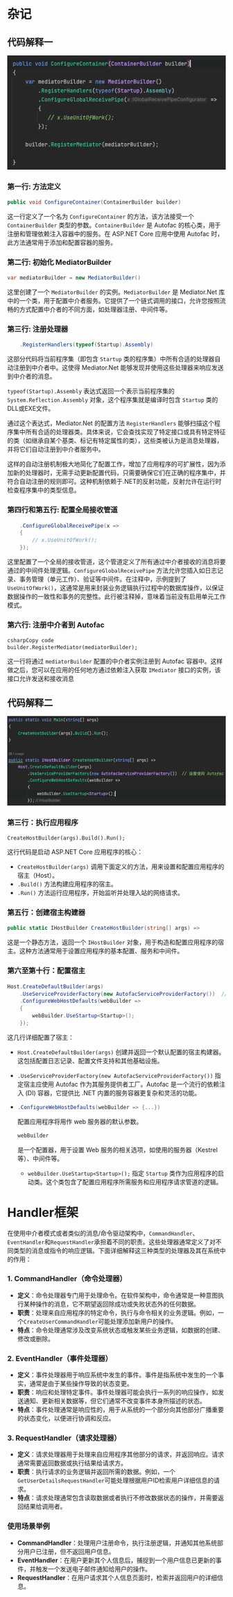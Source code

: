 # 杂记

## 代码解释一





![image-20240413091545049](assets/image-20240413091545049.png)

### 第一行: 方法定义

```c#
public void ConfigureContainer(ContainerBuilder builder)
```

这一行定义了一个名为 `ConfigureContainer` 的方法，该方法接受一个 `ContainerBuilder` 类型的参数。`ContainerBuilder` 是 Autofac 的核心类，用于注册和管理依赖注入容器中的服务。在 ASP.NET Core 应用中使用 Autofac 时，此方法通常用于添加和配置容器的服务。

### 第二行: 初始化 MediatorBuilder

```c#
var mediatorBuilder = new MediatorBuilder()
```

这里创建了一个 `MediatorBuilder` 的实例。`MediatorBuilder` 是 Mediator.Net 库中的一个类，用于配置中介者服务。它提供了一个链式调用的接口，允许您按照流畅的方式配置中介者的不同方面，如处理器注册、中间件等。

### 第三行: 注册处理器

```c#
    .RegisterHandlers(typeof(Startup).Assembly)
```

这部分代码将当前程序集（即包含 `Startup` 类的程序集）中所有合适的处理器自动注册到中介者中。这使得 Mediator.Net 能够发现并使用这些处理器来响应发送到中介者的消息。

`typeof(Startup).Assembly` 表达式返回一个表示当前程序集的 `System.Reflection.Assembly` 对象，这个程序集就是编译时包含 `Startup` 类的DLL或EXE文件。

通过这个表达式，Mediator.Net 的配置方法 `RegisterHandlers` 能够扫描这个程序集中所有合适的处理器类。具体来说，它会查找实现了特定接口或具有特定特征的类（如继承自某个基类、标记有特定属性的类），这些类被认为是消息处理器，并将它们自动注册到中介者服务中。

这样的自动注册机制极大地简化了配置工作，增加了应用程序的可扩展性，因为添加新的处理器时，无需手动更新配置代码，只需要确保它们在正确的程序集中，并符合自动注册的规则即可。这种机制依赖于.NET的反射功能，反射允许在运行时检查程序集中的类型信息。

### 第四行和第五行: 配置全局接收管道

```c#
    .ConfigureGlobalReceivePipe(x =>
    {
        // x.UseUnitOfWork();
    });
```

这里配置了一个全局的接收管道，这个管道定义了所有通过中介者接收的消息将要通过的中间件处理逻辑。`ConfigureGlobalReceivePipe` 方法允许您插入如日志记录、事务管理（单元工作）、验证等中间件。在注释中，示例提到了 `UseUnitOfWork()`，这通常是用来封装业务逻辑执行过程中的数据库操作，以保证数据操作的一致性和事务的完整性。此行被注释掉，意味着当前没有启用单元工作模式。

### 第六行: 注册中介者到 Autofac

```
csharpCopy code
builder.RegisterMediator(mediatorBuilder);
```

这一行将通过 `mediatorBuilder` 配置的中介者实例注册到 Autofac 容器中。这样做之后，您可以在应用的任何地方通过依赖注入获取 `IMediator` 接口的实例，该接口允许发送和接收消息



## 代码解释二

![image-20240413095535115](assets/image-20240413095535115.png)

### 第三行：执行应用程序

```
CreateHostBuilder(args).Build().Run();
```

这行代码是启动 ASP.NET Core 应用程序的核心：

- `CreateHostBuilder(args)` 调用下面定义的方法，用来设置和配置应用程序的宿主（Host）。
- `.Build()` 方法构建应用程序的宿主。
- `.Run()` 方法运行应用程序，开始监听并处理入站的网络请求。



### 第五行：创建宿主构建器

```c#
public static IHostBuilder CreateHostBuilder(string[] args) =>
```

这是一个静态方法，返回一个 `IHostBuilder` 对象，用于构造和配置应用程序的宿主。这种方法通常用于设置应用程序的基本配置、服务和中间件。



### 第六至第十行：配置宿主

```c#
Host.CreateDefaultBuilder(args)
    .UseServiceProviderFactory(new AutofacServiceProviderFactory())  // 设置使用 Autofac
    .ConfigureWebHostDefaults(webBuilder =>
    {
        webBuilder.UseStartup<Startup>();
    });
```

这几行详细配置了宿主：

- `Host.CreateDefaultBuilder(args)` 创建并返回一个默认配置的宿主构建器。这包括配置日志记录、配置文件支持和其他基础设施。

- `.UseServiceProviderFactory(new AutofacServiceProviderFactory())` 指定宿主应使用 Autofac 作为其服务提供者工厂。Autofac 是一个流行的依赖注入 (DI) 容器，它提供比 .NET 内置的服务容器更复杂和灵活的功能。

- ```c#
  .ConfigureWebHostDefaults(webBuilder => {...})
  ```

   配置应用程序将用作 web 服务器的默认参数。

  ```c#
  webBuilder
  ```

   是一个配置器，用于设置 Web 服务的相关选项，如使用的服务器（Kestrel 等）、中间件等。

  - `webBuilder.UseStartup<Startup>();` 指定 `Startup` 类作为应用程序的启动类。这个类包含了配置应用程序所需服务和应用程序请求管道的逻辑。



# Handler框架

在使用中介者模式或者类似的消息/命令驱动架构中，`CommandHandler`、`EventHandler`和`RequestHandler`承担着不同的职责。这些处理器通常定义了对不同类型的消息或指令的响应逻辑。下面详细解释这三种类型的处理器及其在系统中的作用：

### 1. CommandHandler（命令处理器）

- **定义**：命令处理器专门用于处理命令。在软件架构中，命令通常是一种意图执行某种操作的消息，它不期望返回除成功或失败状态外的任何数据。
- **职责**：处理来自应用程序的特定命令，执行与命令相关的业务逻辑。例如，一个`CreateUserCommandHandler`可能处理添加新用户的操作。
- **特点**：命令处理通常涉及改变系统状态或触发某些业务逻辑，如数据的创建、修改或删除。

### 2. EventHandler（事件处理器）

- **定义**：事件处理器用于响应系统中发生的事件。事件是指系统中发生的一个事实，通常是由于某些操作导致的状态变更。
- **职责**：响应和处理特定事件。事件处理器可能会执行一系列的响应操作，如发送通知、更新相关数据等，但它们通常不改变事件本身所描述的状态。
- **特点**：事件处理通常是响应性的，用于从系统的一个部分向其他部分广播重要的状态变化，以便进行协调和反应。

### 3. RequestHandler（请求处理器）

- **定义**：请求处理器用于处理来自应用程序其他部分的请求，并返回响应。请求通常需要返回数据或执行结果给请求方。
- **职责**：执行请求的业务逻辑并返回所需的数据。例如，一个`GetUserDetailsRequestHandler`可能处理根据用户ID检索用户详细信息的请求。
- **特点**：请求处理通常包含读取数据或者执行不修改数据状态的操作，并需要返回结果给调用者。

### 使用场景举例

- **CommandHandler**：处理用户注册命令，执行注册逻辑，并通知其他系统部分用户已注册，但不返回用户信息。
- **EventHandler**：在用户更新其个人信息后，捕捉到一个用户信息已更新的事件，并触发一个发送电子邮件通知给用户的操作。
- **RequestHandler**：在用户请求其个人信息页面时，检索并返回用户的详细信息。